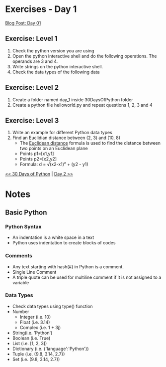 # Exercises - Day 1
[Blog Post: Day 01](https://datalore.substack.com/p/day-01-introduction?r=8fi6d)

## Exercise: Level 1
1. Check the python version you are using
2. Open the python interactive shell and do the following operations. The operands are 3 and 4.
3. Write strings on the python interactive shell. 
4. Check the data types of the following data

## Exercise: Level 2
1. Create a folder named day_1 inside 30DaysOfPython folder
2. Create a python file helloworld.py and repeat questions 1, 2, 3 and 4

## Exercise: Level 3
1. Write an example for different Python data types
2. Find an Euclidian distance between (2, 3) and (10, 8)
    - The [Euclidean distance](https://www.w3resource.com/python-exercises/python-basic-exercise-40.php) formula is used to find the distance between two points on an Euclidean plane
    - Points p1=[x1,y1]
    - Points p2=[x2,y2]
    - Formula: d = √(x2-x1)² + (y2 - y1)


[<< 30 Days of Python](../README.md) | [Day 2 >>](../02_variables_builtin_functions/02_variables_builtin_functions.md)

# Notes
## Basic Python
### Python Syntax
- An indentation is a white space in a text
- Python uses indentation to create blocks of codes

### Comments
- Any text starting with hash(#) in Python is a comment.
- Single Line Comment
- A triple quote can be used for multiline comment if it is not assigned to a variable

### Data Types
- Check data types using type() function
- Number 
    - Integer   (i.e. 10)
    - Float     (i.e. 3.14)
    - Complex   (i.e. 1 + 3j)
- String(i.e. 'Python')
- Boolean       (i.e. True)
- List          (i.e. [1, 2, 3])     
- Dictionary    (i.e. {'language':'Python'})
- Tuple         (i.e. {9.8, 3.14, 2.7})
- Set           (i.e. (9.8, 3.14, 2.7))